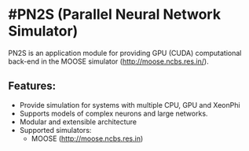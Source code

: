 #PN2S (Parallel Neural Network Simulator)
===
PN2S is an application module for providing GPU (CUDA) computational back-end in the MOOSE simulator (http://moose.ncbs.res.in/). 

## Features:
- Provide simulation for systems with multiple CPU, GPU and XeonPhi
- Supports models of complex neurons and large networks.
- Modular and extensible architecture
- Supported simulators:
  - MOOSE (http://moose.ncbs.res.in)

